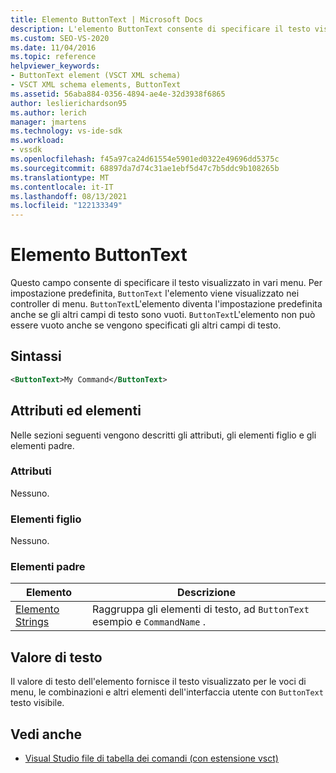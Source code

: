 ```yaml
---
title: Elemento ButtonText | Microsoft Docs
description: L'elemento ButtonText consente di specificare il testo visualizzato in vari menu. L'elemento ButtonText non può essere vuoto anche se sono specificati altri campi di testo.
ms.custom: SEO-VS-2020
ms.date: 11/04/2016
ms.topic: reference
helpviewer_keywords:
- ButtonText element (VSCT XML schema)
- VSCT XML schema elements, ButtonText
ms.assetid: 56aba884-0356-4894-ae4e-32d3938f6865
author: leslierichardson95
ms.author: lerich
manager: jmartens
ms.technology: vs-ide-sdk
ms.workload:
- vssdk
ms.openlocfilehash: f45a97ca24d61554e5901ed0322e49696dd5375c
ms.sourcegitcommit: 68897da7d74c31ae1ebf5d47c7b5ddc9b108265b
ms.translationtype: MT
ms.contentlocale: it-IT
ms.lasthandoff: 08/13/2021
ms.locfileid: "122133349"
---
```

# <a name="buttontext-element"></a>Elemento ButtonText
Questo campo consente di specificare il testo visualizzato in vari menu. Per impostazione predefinita, `ButtonText` l'elemento viene visualizzato nei controller di menu. `ButtonText`L'elemento diventa l'impostazione predefinita anche se gli altri campi di testo sono vuoti. `ButtonText`L'elemento non può essere vuoto anche se vengono specificati gli altri campi di testo.

## <a name="syntax"></a>Sintassi

```xml
<ButtonText>My Command</ButtonText>
```

## <a name="attributes-and-elements"></a>Attributi ed elementi
 Nelle sezioni seguenti vengono descritti gli attributi, gli elementi figlio e gli elementi padre.

### <a name="attributes"></a>Attributi
 Nessuno.

### <a name="child-elements"></a>Elementi figlio
 Nessuno.

### <a name="parent-elements"></a>Elementi padre

|Elemento|Descrizione|
|-------------|-----------------|
|[Elemento Strings](../extensibility/strings-element.md)|Raggruppa gli elementi di testo, ad `ButtonText` esempio e `CommandName` .|

## <a name="text-value"></a>Valore di testo
 Il valore di testo dell'elemento fornisce il testo visualizzato per le voci di menu, le combinazioni e altri elementi dell'interfaccia utente con `ButtonText` testo visibile.

## <a name="see-also"></a>Vedi anche
- [Visual Studio file di tabella dei comandi (con estensione vsct)](../extensibility/internals/visual-studio-command-table-dot-vsct-files.md)
